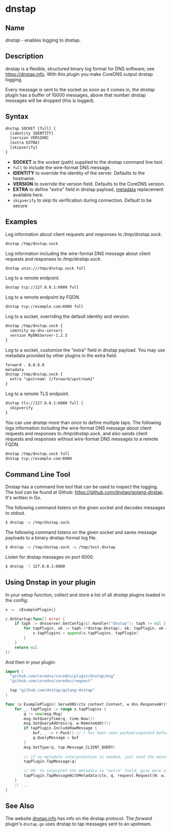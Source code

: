 # dnstap

## Name

*dnstap* - enables logging to dnstap.

## Description

dnstap is a flexible, structured binary log format for DNS software; see https://dnstap.info. With this
plugin you make CoreDNS output dnstap logging.

Every message is sent to the socket as soon as it comes in, the *dnstap* plugin has a buffer of
10000 messages, above that number dnstap messages will be dropped (this is logged).

## Syntax

~~~ txt
dnstap SOCKET [full] {
  [identity IDENTITY]
  [version VERSION]
  [extra EXTRA]
  [skipverify]
}
~~~

* **SOCKET** is the socket (path) supplied to the dnstap command line tool.
* `full` to include the wire-format DNS message.
* **IDENTITY** to override the identity of the server. Defaults to the hostname.
* **VERSION** to override the version field. Defaults to the CoreDNS version.
* **EXTRA** to define "extra" field in dnstap payload, [metadata](../metadata/) replacement available here.
* `skipverify` to skip tls verification during connection. Default to be secure

## Examples

Log information about client requests and responses to */tmp/dnstap.sock*.

~~~ txt
dnstap /tmp/dnstap.sock
~~~

Log information including the wire-format DNS message about client requests and responses to */tmp/dnstap.sock*.

~~~ txt
dnstap unix:///tmp/dnstap.sock full
~~~

Log to a remote endpoint.

~~~ txt
dnstap tcp://127.0.0.1:6000 full
~~~

Log to a remote endpoint by FQDN.

~~~ txt
dnstap tcp://example.com:6000 full
~~~

Log to a socket, overriding the default identity and version.

~~~ txt
dnstap /tmp/dnstap.sock {
  identity my-dns-server1
  version MyDNSServer-1.2.3
}
~~~

Log to a socket, customize the "extra" field in dnstap payload. You may use metadata provided by other plugins in the extra field.

~~~ txt
forward . 8.8.8.8
metadata
dnstap /tmp/dnstap.sock {
  extra "upstream: {/forward/upstream}"
}
~~~

Log to a remote TLS endpoint.

~~~ txt
dnstap tls://127.0.0.1:6000 full {
  skipverify
}
~~~

You can use _dnstap_ more than once to define multiple taps. The following logs information including the
wire-format DNS message about client requests and responses to */tmp/dnstap.sock*,
and also sends client requests and responses without wire-format DNS messages to a remote FQDN.

~~~ txt
dnstap /tmp/dnstap.sock full
dnstap tcp://example.com:6000
~~~

## Command Line Tool

Dnstap has a command line tool that can be used to inspect the logging. The tool can be found
at Github: <https://github.com/dnstap/golang-dnstap>. It's written in Go.

The following command listens on the given socket and decodes messages to stdout.

~~~ sh
$ dnstap -u /tmp/dnstap.sock
~~~

The following command listens on the given socket and saves message payloads to a binary dnstap-format log file.

~~~ sh
$ dnstap -u /tmp/dnstap.sock -w /tmp/test.dnstap
~~~

Listen for dnstap messages on port 6000.

~~~ sh
$ dnstap -l 127.0.0.1:6000
~~~

## Using Dnstap in your plugin

In your setup function, collect and store a list of all *dnstap* plugins loaded in the config:

~~~ go
x :=  &ExamplePlugin{}

c.OnStartup(func() error {
    if taph := dnsserver.GetConfig(c).Handler("dnstap"); taph != nil {
        for tapPlugin, ok := taph.(*dnstap.Dnstap); ok; tapPlugin, ok = tapPlugin.Next.(*dnstap.Dnstap) {
            x.tapPlugins = append(x.tapPlugins, tapPlugin)
        }
    }
    return nil
})
~~~

And then in your plugin:

~~~ go
import (
  "github.com/coredns/coredns/plugin/dnstap/msg"
  "github.com/coredns/coredns/request"

  tap "github.com/dnstap/golang-dnstap"
)

func (x ExamplePlugin) ServeDNS(ctx context.Context, w dns.ResponseWriter, r *dns.Msg) (int, error) {
    for _, tapPlugin := range x.tapPlugins {
        q := new(msg.Msg)
        msg.SetQueryTime(q, time.Now())
        msg.SetQueryAddress(q, w.RemoteAddr())
        if tapPlugin.IncludeRawMessage {
            buf, _ := r.Pack() // r has been seen packed/unpacked before, this should not fail
            q.QueryMessage = buf
        }
        msg.SetType(q, tap.Message_CLIENT_QUERY)
        
        // if no metadata interpretation is needed, just send the message
        tapPlugin.TapMessage(q)

        // OR: to interpret the metadata in "extra" field, give more context info
        tapPlugin.TapMessageWithMetadata(ctx, q, request.Request{W: w, Req: query})
    }
    // ...
}
~~~

## See Also

The website [dnstap.info](https://dnstap.info) has info on the dnstap protocol. The *forward*
plugin's `dnstap.go` uses dnstap to tap messages sent to an upstream.
